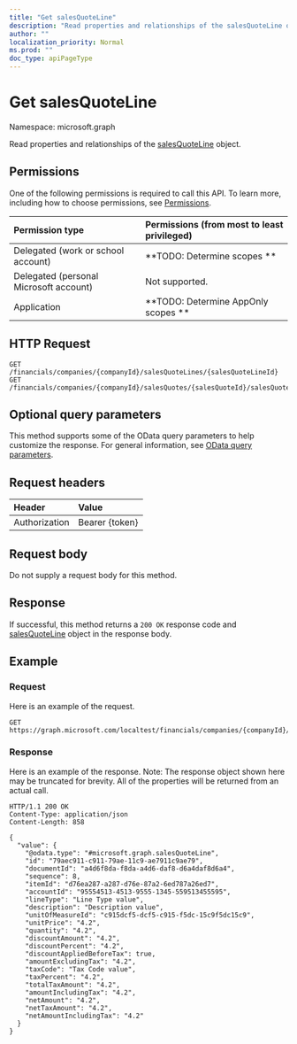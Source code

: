 ```yaml
---
title: "Get salesQuoteLine"
description: "Read properties and relationships of the salesQuoteLine object."
author: ""
localization_priority: Normal
ms.prod: ""
doc_type: apiPageType
---
```


# Get salesQuoteLine

Namespace: microsoft.graph

Read properties and relationships of the [salesQuoteLine](../resources/salesquoteline.md) object.

## Permissions
One of the following permissions is required to call this API. To learn more, including how to choose permissions, see [Permissions](/concepts/permissions-reference.md).

|Permission type|Permissions (from most to least privileged)|
|:---|:---|
|Delegated (work or school account)|**TODO: Determine scopes **|
|Delegated (personal Microsoft account)|Not supported.|
|Application|**TODO: Determine AppOnly scopes **|

## HTTP Request
<!-- {
  "blockType": "ignored"
}
-->
``` http
GET /financials/companies/{companyId}/salesQuoteLines/{salesQuoteLineId}
GET /financials/companies/{companyId}/salesQuotes/{salesQuoteId}/salesQuoteLines/{salesQuoteLineId}
```

## Optional query parameters
This method supports some of the OData query parameters to help customize the response. For general information, see [OData query parameters](/graph/query-parameters).

## Request headers
|Header|Value|
|:---|:---|
|Authorization|Bearer {token}|

## Request body
Do not supply a request body for this method.

## Response
If successful, this method returns a `200 OK` response code and [salesQuoteLine](../resources/salesquoteline.md) object in the response body.

## Example

### Request
Here is an example of the request.
<!-- {
  "blockType": "request",
  "name": "get_salesquoteline"
}
-->
``` http
GET https://graph.microsoft.com/localtest/financials/companies/{companyId}/salesQuoteLines/{salesQuoteLineId}
```

### Response
Here is an example of the response. Note: The response object shown here may be truncated for brevity. All of the properties will be returned from an actual call.
<!-- {
  "blockType": "response",
  "truncated": true,
  "@odata.type": "microsoft.graph.salesQuoteLine"
}
-->
``` http
HTTP/1.1 200 OK
Content-Type: application/json
Content-Length: 858

{
  "value": {
    "@odata.type": "#microsoft.graph.salesQuoteLine",
    "id": "79aec911-c911-79ae-11c9-ae7911c9ae79",
    "documentId": "a4d6f8da-f8da-a4d6-daf8-d6a4daf8d6a4",
    "sequence": 8,
    "itemId": "d76ea287-a287-d76e-87a2-6ed787a26ed7",
    "accountId": "95554513-4513-9555-1345-559513455595",
    "lineType": "Line Type value",
    "description": "Description value",
    "unitOfMeasureId": "c915dcf5-dcf5-c915-f5dc-15c9f5dc15c9",
    "unitPrice": "4.2",
    "quantity": "4.2",
    "discountAmount": "4.2",
    "discountPercent": "4.2",
    "discountAppliedBeforeTax": true,
    "amountExcludingTax": "4.2",
    "taxCode": "Tax Code value",
    "taxPercent": "4.2",
    "totalTaxAmount": "4.2",
    "amountIncludingTax": "4.2",
    "netAmount": "4.2",
    "netTaxAmount": "4.2",
    "netAmountIncludingTax": "4.2"
  }
}
```

